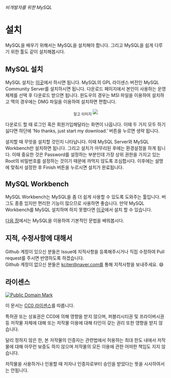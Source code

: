 ###### 비개발자를 위한 MySQL
# 설치

MySQL을 배우기 위해서는 MySQL을 설치해야 합니다. 그리고 MySQL을 쉽게 다루기 위한 툴도 같이 설치해봅시다.

## MySQL 설치
MySQL 설치는 [이곳](http://dev.mysql.com/downloads/mysql/)에서 하시면 됩니다. MySQL의 GPL 라이센스 버전인 MySQL Community Server를 설치하시면 됩니다. 다운로드 페이지에서 본인이 사용하는 운영체제를 선택 후 다운로드 받으면 됩니다. 윈도우의 경우는 MSI 파일을 이용하여 설치하고 맥의 경우에는 DMG 파일을 이용하여 설치하면 편합니다.
<p align="center">
  <sub>참고 이미지</sub>
  <img src='https://github.com/kciter/MySQLForNonDeveloper/blob/master/Images/mysql_download.png?raw=true'>
</p>

다운로드 할 때 로그인 혹은 회원가입해달라는 화면이 나옵니다. 이때 두 가지 모두 하기 싫다면 하단에 'No thanks, just start my download.' 버튼을 누르면 생략 됩니다.

설치할 때 무엇을 설치할 것인지 나타납니다. 이때 MySQL Server와 MySQL Workbench만 설치하면 됩니다. 그리고 설치가 마무리된 후에는 환경설정을 하게 됩니다. 이때 중요한 것은 Password를 설정하는 부분인데 가장 상위 권한을 가지고 있는 Root의 비밀번호를 설정하는 것이기 때문에 까먹지 않도록 조심합시다. 이후에는 설명에 맞춰서 설정한 후 Finish 버튼을 누르시면 설치가 완료됩니다.

## MySQL Workbench
MySQL Workbench는 MySQL을 좀 더 쉽게 사용할 수 있도록 도와주는 툴입니다. 버그도 종종 있지만 편리한 기능이 많으므로 사용하면 좋습니다. 만약 MySQL Workbench를 MySQL 설치하며 하지 못했다면 [이곳](http://dev.mysql.com/downloads/workbench/)에서 설치 할 수 있습니다.

[다음 장](BASIC.md)에서는 MySQL을 이용하여 기본적인 문법을 배워봅시다.

## 지적, 수정사항에 대해서
Github 계정이 있으신 분들은 Issue에 지적사항을 등록해주시거나 직접 수정하여 Pull request를 주시면 반영하도록 하겠습니다. <br>Github 계정이 없으신 분들은 kciter@naver.com를 통해 지적사항을 보내주세요. :smile:

## 라이센스
<a rel="license" href="http://creativecommons.org/publicdomain/mark/1.0/">
<img src="https://licensebuttons.net/p/mark/1.0/88x31.png" alt="Public Domain Mark" />
</a>

이 문서는 [CC0 라이센스](LICENSE)를 따릅니다.

특허권 또는 상표권은 CC0에 의해 영향을 받지 않으며, 퍼블리시티권 및 프라이버시권 등 저작물 자체에 대해 또는 저작물 이용에 대해 타인이 갖는 권리 또한 영향을 받지 않습니다.

달리 정하지 않은 한, 본 저작물의 인증자는 관련법에서 허용하는 최대 한도 내에서 저작물에 대해 아무런 보증도 하지 않으며 저작물의 모든 이용에 관한 어떠한 책임도 지지 않습니다.

저작물을 사용하거나 인용할 때 저자나 인증자로부터 승인을 받았다는 뜻을 시사하여서는 안됩니다.
